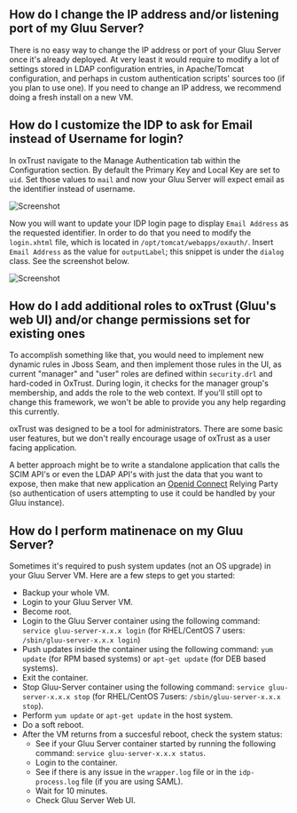 ## How do I change the IP address and/or listening port of my Gluu Server?

There is no easy way to change the IP address or port of your Gluu Server once it's already deployed. At very least it would require to modify a lot of settings stored in LDAP configuration entries, in Apache/Tomcat configuration, and perhaps in custom authentication scripts' sources too (if you plan to use one). If you need to change an IP address, we recommend doing a fresh install on a new VM.

## How do I customize the IDP to ask for Email instead of Username for login? 

In oxTrust navigate to the Manage Authentication tab within the Configuration section. By default the Primary Key and Local Key are set to `uid`. Set those values to `mail` and now your Gluu Server will expect email as the identifier instead of username.

![Screenshot](https://raw.githubusercontent.com/GluuFederation/docs/master/sources/img/oxTrustConfiguration/Configuration/Authentication/Manage_Authentication_Primary_key_change.png)

Now you will want to update your IDP login page to display `Email Address` as the requested identifier. In order to do that you need to modify the `login.xhtml` file, which is located in `/opt/tomcat/webapps/oxauth/`. Insert `Email Address` as the value for `outputLabel`; this snippet is under the `dialog` class. See the screenshot below. 

![Screenshot](https://raw.githubusercontent.com/GluuFederation/docs/master/sources/img/oxTrustConfiguration/Configuration/Authentication/Email_Address.png)

## How do I add additional roles to oxTrust (Gluu's web UI) and/or change permissions set for existing ones

To accomplish something like that, you would need to implement new dynamic rules in Jboss Seam, and then implement those rules in the UI, as current "manager" and "user" roles are defined within `security.drl` and hard-coded in OxTrust. During login, it checks for the manager group's membership, and adds the role to the web context. If you'll still opt to change this framework, we won't be able to provide you any help regarding this currently.

oxTrust was designed to be a tool for administrators. There are some basic user features, but we don't really encourage usage of oxTrust as a user facing application.

A better approach might be to write a standalone application that calls the SCIM API's or even the LDAP API's with just the data that you want to expose, then make that new application an [Openid Connect](http://openid.net/connect/) Relying Party (so authentication of users attempting to use it could be handled by your Gluu instance).

## How do I perform matinenace on my Gluu Server?

Sometimes it's required to push system updates (not an OS upgrade) in your Gluu Server VM. Here are a few steps to get you started:
   - Backup your whole VM.
   - Login to your Gluu Server VM.
   - Become root.
   - Login to the Gluu Server container using the following command: `service gluu-server-x.x.x login` (for RHEL/CentOS 7 users: `/sbin/gluu-server-x.x.x login`)
   - Push updates inside the container using the following command: `yum update` (for RPM based systems) or `apt-get update` (for DEB based systems).
   - Exit the container.
   - Stop Gluu-Server container using the following command: `service gluu-server-x.x.x stop` (for RHEL/CentOS 7users: `/sbin/gluu-server-x.x.x stop`).
   - Perform `yum update` or `apt-get update` in the host system.
   - Do a soft reboot.
   - After the VM returns from a succesful reboot, check the system status:
     - See if your Gluu Server container started by running the following command: `service gluu-server-x.x.x status`.
     - Login to the container. 
     - See if there is any issue in the `wrapper.log` file or in the `idp-process.log` file (if you are using SAML).
     - Wait for 10 minutes.
     - Check Gluu Server Web UI.
